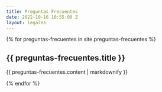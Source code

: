 ```yaml
---
title: Preguntas Frecuentes
date: 2022-10-16 10:55:00 Z
layout: legales
---
```


{% for preguntas-frecuentes in site.preguntas-frecuentes %}
  <h2>{{ preguntas-frecuentes.title }}</h2>
  <p>{{ preguntas-frecuentes.content | markdownify }}</p>
{% endfor %}
